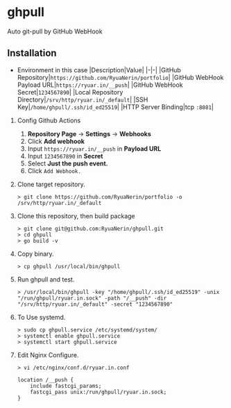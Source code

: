 # ghpull

Auto git-pull by GitHub WebHook

## Installation

- Environment in this case
    |Description|Value|
    |-|-|
    |GitHub Repository|`https://github.com/RyuaNerin/portfolio`|
    |GitHub WebHook Payload URL|`https://ryuar.in/__push`|
    |GitHub WebHook Secret|`1234567890`|
    |Local Repository Directory|`/srv/http/ryuar.in/_default`|
    |SSH Key|`/home/ghpull/.ssh/id_ed25519`|
    |HTTP Server Binding|tcp `:8081`|

1. Config Github Actions
    1. **Repository Page** -> **Settings** -> **Webhooks**
    1. Click **Add webhook**
    1. Input `https://ryuar.in/__push` in **Payload URL**
    1. Input `1234567890` in **Secret**
    1. Select **Just the push event.**
    1. Click `Add Webhook.`

1. Clone target repository.

    ```shell
    > git clone https://github.com/RyuaNerin/portfolio -o /srv/http/ryuar.in/_default
    ```

1. Clone this repository, then build package

    ```shell
    > git clone git@github.com:RyuaNerin/ghpull.git
    > cd ghpull
    > go build -v
    ```

1. Copy binary.

    ```shell
    > cp ghpull /usr/local/bin/ghpull
    ```

1. Run ghpull and test.

    ```shell
    > /usr/local/bin/ghpull -key "/home/ghpull/.ssh/id_ed25519" -unix "/run/ghpull/ryuar.in.sock" -path "/__push" -dir "/srv/http/ryuar.in/_default" -secret "1234567890"
    ```

1. To Use systemd.

    ```shell
    > sudo cp ghpull.service /etc/systemd/system/
    > systemctl enable ghpull.service
    > systemctl start ghpull.service
    ```

1. Edit Nginx Configure.

    ```shell
    > vi /etc/nginx/conf.d/ryuar.in.conf
    ```

    ```nginx
    location /__push {
        include fastcgi_params;
        fastcgi_pass unix:/run/ghpull/ryuar.in.sock;
    }
    ```

